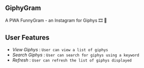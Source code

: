 ## GiphyGram

A PWA FunnyGram - an Instagram for Giphys 🎞️ 🎉

## User Features

* _View Giphys_ : `User can view a list of giphys`
* _Search Giphys_ : `User can search for giphys using a keyword`
* _Refresh_ : `User can refresh the list of giphys displayed`
